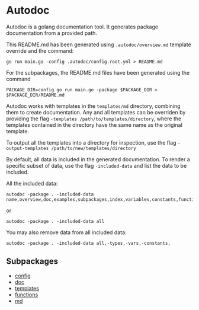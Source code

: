 
# Autodoc

Autodoc is a golang documentation tool. It  generates package documentation from a provided path.

This README.md has been generated using `.autodoc/overview.md` template override and the command:
```
go run main.go -config .autodoc/config.root.yml > README.md
```

For the subpackages, the README.md files have been generated using the command
```
PACKAGE_DIR=config go run main.go -package $PACKAGE_DIR > $PACKAGE_DIR/README.md
```

Autodoc works with templates in the `templates/md` directory, combining them to create documentation. Any and all templates can be overriden by providing the flag `-templates /path/to/templates/directory`, where the templates contained in the directory have the same name as the original template.

To output all the templates into a directory for inspection, use the flag `-output-templates /path/to/new/templates/directory`

By default, all data is included in the generated documentation. To render a specific subset of data, use the flag `-included-data` and list the data to be included.

All the included data:
```
autodoc -package . -included-data name,overview,doc,examples,subpackages,index,variables,constants,functions,types
```
or
```
autodoc -package . -included-data all
```
You may also remove data from all included data:
```
autodoc -package . -included-data all,-types,-vars,-constants,
```


## Subpackages

- [config](config)
- [doc](doc)
- [templates](templates)
- [functions](templates/functions)
- [md](templates/md)

